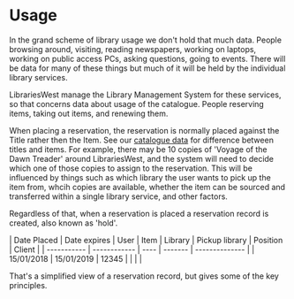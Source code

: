 Usage
=====

In the grand scheme of library usage we don't hold that much data. People browsing around, visiting, reading newspapers, working on laptops, working on public access PCs, asking questions, going to events. There will be data for many of these things but much of it will be held by the individual library services.

LibrariesWest manage the Library Management System for these services, so that concerns data about usage of the catalogue. People reserving items, taking out items, and renewing them.

When placing a reservation, the reservation is normally placed against the Title rather then the Item. See our [catalogue data](./../catalogue/README.md) for difference between titles and items. For example, there may be 10 copies of 'Voyage of the Dawn Treader' around LibrariesWest, and the system will need to decide which one of those copies to assign to the reservation. This will be influenced by things such as which library the user wants to pick up the item from, whcih copies are available, whether the item can be sourced and transferred within a single library service, and other factors.

Regardless of that, when a reservation is placed a reservation record is created, also known as 'hold'.

| Date Placed | Date expires | User | Item | Library | Pickup library | Position | Client |
| ----------- | ------------ | ---- | ------- | -------------- |
| 15/01/2018 | 15/01/2019 | 12345 |  |  |  |

That's a simplified view of a reservation record, but gives some of the key principles. 